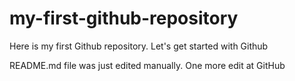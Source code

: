# my-first-github-repository
Here is my first Github repository. Let's get started with Github

README.md file was just edited manually. One more edit at GitHub
